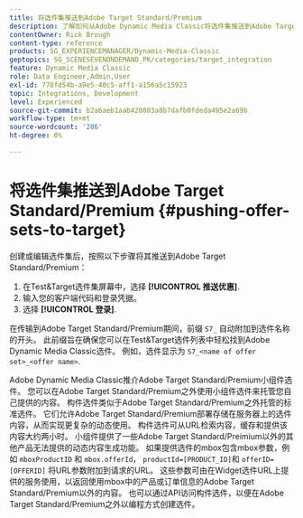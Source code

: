 ```yaml
---
title: 将选件集推送到Adobe Target Standard/Premium
description: 了解如何从Adobe Dynamic Media Classic将选件集推送到Adobe Target Standard/Premium。
contentOwner: Rick Brough
content-type: reference
products: SG_EXPERIENCEMANAGER/Dynamic-Media-Classic
geptopics: SG_SCENESEVENONDEMAND_PK/categories/target_integration
feature: Dynamic Media Classic
role: Data Engineer,Admin,User
exl-id: 778fd54b-a9e5-40c5-aff1-a156a5c15923
topic: Integrations, Development
level: Experienced
source-git-commit: b2a6aeb1aab420803a8b7dafb0fdeda495e2a69b
workflow-type: tm+mt
source-wordcount: '286'
ht-degree: 0%

---
```


# 将选件集推送到Adobe Target Standard/Premium {#pushing-offer-sets-to-target}

创建或编辑选件集后，按照以下步骤将其推送到Adobe Target Standard/Premium：

1. 在Test&amp;Target选件集屏幕中，选择 **[!UICONTROL 推送优惠]**.
1. 输入您的客户端代码和登录凭据。
1. 选择 **[!UICONTROL 登录]**.

在传输到Adobe Target Standard/Premium期间，前缀 `S7_` 自动附加到选件名称的开头。 此前缀旨在确保您可以在Test&amp;Target选件列表中轻松找到Adobe Dynamic Media Classic选件。 例如，选件显示为 `S7_<name of offer set>_<offer name>`.

Adobe Dynamic Media Classic推介Adobe Target Standard/Premium小组件选件。 您可以在Adobe Target Standard/Premium之外使用小组件选件来托管您自己提供的内容。 构件选件类似于Adobe Target Standard/Premium之外托管的标准选件。 它们允许Adobe Target Standard/Premium部署存储在服务器上的选件内容，从而实现更复杂的动态使用。 构件选件可从URL检索内容，缓存和提供该内容大约两小时。 小组件提供了一些Adobe Target Standard/Preimium以外的其他产品无法提供的动态内容生成功能。 如果提供选件的mbox包含mbox参数，例如 `mboxProductID` 和 `mbox.offerId`， `productId=[PRODUCT_ID]`和 `offerID=[OFFERID]` 将URL参数附加到请求的URL。 这些参数可由在Widget选件URL上提供的服务使用，以返回使用mbox中的产品或订单信息的Adobe Target Standard/Premium以外的内容。 也可以通过API访问构件选件，以便在Adobe Target Standard/Premium之外以编程方式创建选件。
